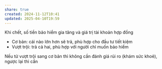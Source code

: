 ```yaml
---
share: true
created: 2024-11-12T10:41
updated: 2025-04-10T19:59
---
```

Khi chết, số tiền bảo hiểm gia tăng và giá trị tài khoản hợp đồng
- Cơ bản: cái nào lớn hơn sẽ trả, phù hợp cho đầu tư tiết kiệm
- Vượt trội: trả cả hai, phù hợp với người chỉ muốn bảo hiểm

Nếu từ vượt trội  sang cơ bản thì không cần đánh giá rủi ro (khám sức khoẻ), ngược lại thì cần